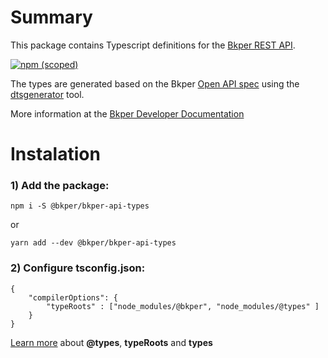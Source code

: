 # Summary

This package contains Typescript definitions for the [Bkper REST API](https://api.bkper.com).

[![npm (scoped)](https://img.shields.io/npm/v/@bkper/bkper-api-types?color=%235889e4)](https://www.npmjs.com/package/@bkper/bkper-api-types)

The types are generated based on the Bkper [Open API spec](https://app.bkper.com/openapi.json) using the [dtsgenerator](https://github.com/horiuchi/dtsgenerator) tool.

More information at the [Bkper Developer Documentation](http://bkper.com/docs/#rest-api)

# Instalation

### 1) Add the package:

```
npm i -S @bkper/bkper-api-types
```
or
```
yarn add --dev @bkper/bkper-api-types
```

### 2) Configure tsconfig.json:

```
{
    "compilerOptions": {
        "typeRoots" : ["node_modules/@bkper", "node_modules/@types" ]
    }
}
```

[Learn more](https://www.typescriptlang.org/docs/handbook/tsconfig-json.html#types-typeroots-and-types) about **@types**, **typeRoots** and **types**

